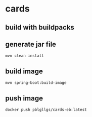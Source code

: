 # cards

## build with buildpacks

## generate jar file
```$bash
mvn clean install
```

## build image
```$bash
mvn spring-boot:build-image
```

## push image
```$bash
docker push pblgllgs/cards-eb:latest
```
